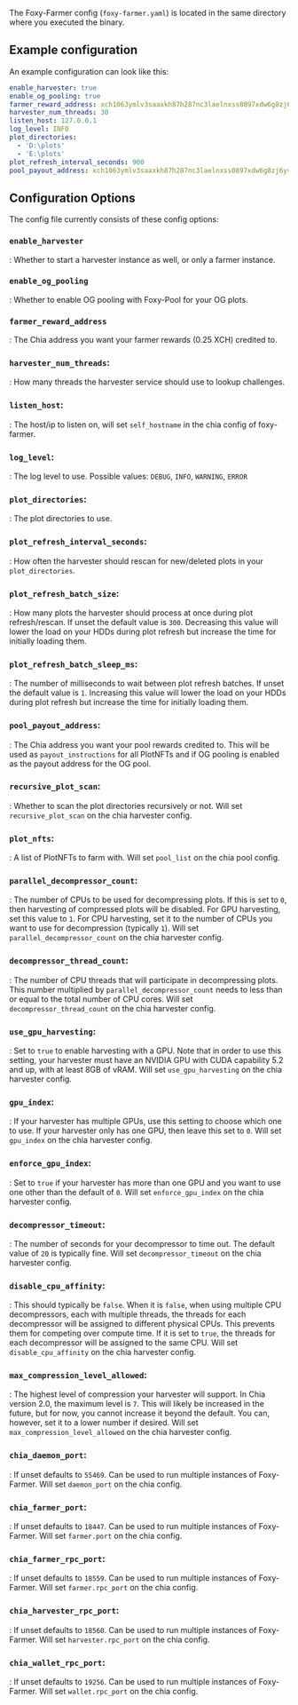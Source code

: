 The Foxy-Farmer config (`foxy-farmer.yaml`) is located in the same directory where you executed the binary.

## Example configuration

An example configuration can look like this:
```yaml
enable_harvester: true
enable_og_pooling: true
farmer_reward_address: xch1063ymlv3saaxkh87h287nc3laelnxss0897xdw6g8zj6yvaa4elslg0xfa
harvester_num_threads: 30
listen_host: 127.0.0.1
log_level: INFO
plot_directories:
  - 'D:\plots'
  - 'E:\plots'
plot_refresh_interval_seconds: 900
pool_payout_address: xch1063ymlv3saaxkh87h287nc3laelnxss0897xdw6g8zj6yvaa4elslg0xfa
```

## Configuration Options

The config file currently consists of these config options:

### `enable_harvester`
: Whether to start a harvester instance as well, or only a farmer instance.

### `enable_og_pooling`
: Whether to enable OG pooling with Foxy-Pool for your OG plots.

### `farmer_reward_address`
: The Chia address you want your farmer rewards (0.25 XCH) credited to.

### `harvester_num_threads`:
: How many threads the harvester service should use to lookup challenges.

### `listen_host`:
: The host/ip to listen on, will set `self_hostname` in the chia config of foxy-farmer.

### `log_level`:
: The log level to use. Possible values: `DEBUG`, `INFO`, `WARNING`, `ERROR`

### `plot_directories`:
: The plot directories to use.

### `plot_refresh_interval_seconds`:
: How often the harvester should rescan for new/deleted plots in your `plot_directories`.

### `plot_refresh_batch_size`:
: How many plots the harvester should process at once during plot refresh/rescan. If unset the default value is `300`. Decreasing this value will lower the load on your HDDs during plot refresh but increase the time for initially loading them.

### `plot_refresh_batch_sleep_ms`:
: The number of milliseconds to wait between plot refresh batches. If unset the default value is `1`. Increasing this value will lower the load on your HDDs during plot refresh but increase the time for initially loading them.

### `pool_payout_address`:
: The Chia address you want your pool rewards credited to. This will be used as `payout_instructions` for all PlotNFTs and if OG pooling is enabled as the payout address for the OG pool. 

### `recursive_plot_scan`:
: Whether to scan the plot directories recursively or not. Will set `recursive_plot_scan` on the chia harvester config.

### `plot_nfts`:
: A list of PlotNFTs to farm with. Will set `pool_list` on the chia pool config.

### `parallel_decompressor_count`:
: The number of CPUs to be used for decompressing plots. If this is set to `0`, then harvesting of compressed plots will be disabled. For GPU harvesting, set this value to `1`. For CPU harvesting, set it to the number of CPUs you want to use for decompression (typically `1`). Will set `parallel_decompressor_count` on the chia harvester config.

### `decompressor_thread_count`:
: The number of CPU threads that will participate in decompressing plots. This number multiplied by `parallel_decompressor_count` needs to less than or equal to the total number of CPU cores. Will set `decompressor_thread_count` on the chia harvester config.

### `use_gpu_harvesting`:
: Set to `true` to enable harvesting with a GPU. Note that in order to use this setting, your harvester must have an NVIDIA GPU with CUDA capability 5.2 and up, with at least 8GB of vRAM. Will set `use_gpu_harvesting` on the chia harvester config.

### `gpu_index`:
: If your harvester has multiple GPUs, use this setting to choose which one to use. If your harvester only has one GPU, then leave this set to `0`. Will set `gpu_index` on the chia harvester config.

### `enforce_gpu_index`:
: Set to `true` if your harvester has more than one GPU and you want to use one other than the default of `0`. Will set `enforce_gpu_index` on the chia harvester config.

### `decompressor_timeout`:
: The number of seconds for your decompressor to time out. The default value of `20` is typically fine. Will set `decompressor_timeout` on the chia harvester config.

### `disable_cpu_affinity`:
: This should typically be `false`. When it is `false`, when using multiple CPU decompressors, each with multiple threads, the threads for each decompressor will be assigned to different physical CPUs. This prevents them for competing over compute time. If it is set to `true`, the threads for each decompressor will be assigned to the same CPU. Will set `disable_cpu_affinity` on the chia harvester config.

### `max_compression_level_allowed`:
: The highest level of compression your harvester will support. In Chia version 2.0, the maximum level is `7`. This will likely be increased in the future, but for now, you cannot increase it beyond the default. You can, however, set it to a lower number if desired. Will set `max_compression_level_allowed` on the chia harvester config.

### `chia_daemon_port`:
: If unset defaults to `55469`. Can be used to run multiple instances of Foxy-Farmer. Will set `daemon_port` on the chia config.

### `chia_farmer_port`:
: If unset defaults to `18447`. Can be used to run multiple instances of Foxy-Farmer. Will set `farmer.port` on the chia config.

### `chia_farmer_rpc_port`:
: If unset defaults to `18559`. Can be used to run multiple instances of Foxy-Farmer. Will set `farmer.rpc_port` on the chia config.

### `chia_harvester_rpc_port`:
: If unset defaults to `18560`. Can be used to run multiple instances of Foxy-Farmer. Will set `harvester.rpc_port` on the chia config.

### `chia_wallet_rpc_port`:
: If unset defaults to `19256`. Can be used to run multiple instances of Foxy-Farmer. Will set `wallet.rpc_port` on the chia config.
